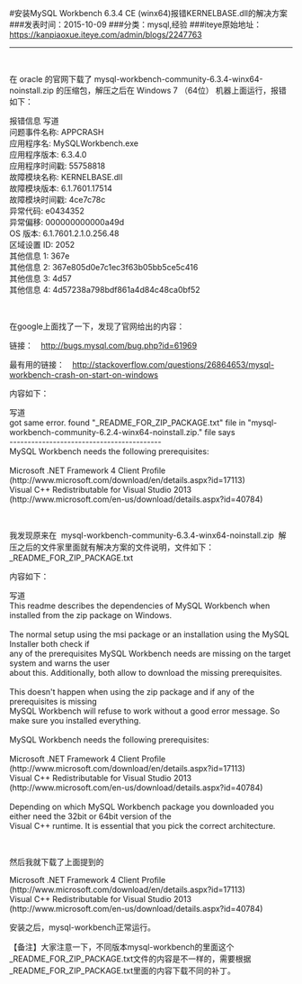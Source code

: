 #安装MySQL Workbench 6.3.4 CE (winx64)报错KERNELBASE.dll的解决方案
###发表时间：2015-10-09
###分类：mysql,经验
###iteye原始地址：<a href="https://kanpiaoxue.iteye.com/admin/blogs/2247763" target="_blank">https://kanpiaoxue.iteye.com/admin/blogs/2247763</a>

---

<div class="iteye-blog-content-contain" style="font-size: 14px;"> 
 <p>&nbsp;</p> 
 <p>在 oracle 的官网下载了&nbsp;mysql-workbench-community-6.3.4-winx64-noinstall.zip 的压缩包，解压之后在 Windows 7 （64位） 机器上面运行，报错如下：</p> 
 <div class="quote_title">
  报错信息 写道
 </div> 
 <div class="quote_div">
  问题事件名称: APPCRASH
  <br> 应用程序名: MySQLWorkbench.exe
  <br> 应用程序版本: 6.3.4.0
  <br> 应用程序时间戳: 55758818
  <br> 故障模块名称: KERNELBASE.dll
  <br> 故障模块版本: 6.1.7601.17514
  <br> 故障模块时间戳: 4ce7c78c
  <br> 异常代码: e0434352
  <br> 异常偏移: 000000000000a49d
  <br> OS 版本: 6.1.7601.2.1.0.256.48
  <br> 区域设置 ID: 2052
  <br> 其他信息 1: 367e
  <br> 其他信息 2: 367e805d0e7c1ec3f63b05bb5ce5c416
  <br> 其他信息 3: 4d57
  <br> 其他信息 4: 4d57238a798bdf861a4d84c48ca0bf52
 </div> 
 <p>&nbsp;</p> 
 <p>在google上面找了一下，发现了官网给出的内容：</p> 
 <p>链接：　<a href="http://bugs.mysql.com/bug.php?id=61969">http://bugs.mysql.com/bug.php?id=61969</a></p> 
 <p>最有用的链接：　<a href="http://stackoverflow.com/questions/26864653/mysql-workbench-crash-on-start-on-windows">http://stackoverflow.com/questions/26864653/mysql-workbench-crash-on-start-on-windows</a></p> 
 <p>内容如下：</p> 
 <div class="quote_title">
  写道
 </div> 
 <div class="quote_div">
  got same error. found "_README_FOR_ZIP_PACKAGE.txt" file in "mysql-workbench-community-6.2.4-winx64-noinstall.zip." file says
  <br>------------------------------------------
  <br>MySQL Workbench needs the following prerequisites:
  <br>
  <br>Microsoft .NET Framework 4 Client Profile (http://www.microsoft.com/download/en/details.aspx?id=17113)
  <br>Visual C++ Redistributable for Visual Studio 2013 (http://www.microsoft.com/en-us/download/details.aspx?id=40784)
 </div> 
 <p>&nbsp;</p> 
 <p>我发现原来在&nbsp;<span style="line-height: 1.5;">&nbsp;mysql-workbench-community-6.3.4-winx64-noinstall.zip</span><span style="line-height: 1.5;">&nbsp; 解压之后的文件家里面就有解决方案的文件说明，文件如下：</span>_README_FOR_ZIP_PACKAGE.txt</p> 
 <p>内容如下：</p> 
 <div class="quote_title">
  写道
 </div> 
 <div class="quote_div">
  This readme describes the dependencies of MySQL Workbench when installed from the zip package on Windows.
  <br>
  <br>The normal setup using the msi package or an installation using the MySQL Installer both check if
  <br>any of the prerequisites MySQL Workbench needs are missing on the target system and warns the user
  <br>about this. Additionally, both allow to download the missing prerequisites.
  <br>
  <br>This doesn't happen when using the zip package and if any of the prerequisites is missing
  <br>MySQL Workbench will refuse to work without a good error message. So make sure you installed everything.
  <br>
  <br>MySQL Workbench needs the following prerequisites:
  <br>
  <br> Microsoft .NET Framework 4 Client Profile (http://www.microsoft.com/download/en/details.aspx?id=17113)
  <br> Visual C++ Redistributable for Visual Studio 2013 (http://www.microsoft.com/en-us/download/details.aspx?id=40784)
  <br>
  <br>Depending on which MySQL Workbench package you downloaded you either need the 32bit or 64bit version of the
  <br>Visual C++ runtime. It is essential that you pick the correct architecture.
 </div> 
 <p>&nbsp;</p> 
 <p>然后我就下载了上面提到的</p> 
 <p><span style="background-color: #fafafa;">Microsoft .NET Framework 4 Client Profile (http://www.microsoft.com/download/en/details.aspx?id=17113)</span><br><span style="background-color: #fafafa;">Visual C++ Redistributable for Visual Studio 2013 (http://www.microsoft.com/en-us/download/details.aspx?id=40784)</span></p> 
 <p><span style="background-color: #fafafa;">安装之后，</span><span style="line-height: 1.5;">mysql-workbench正常运行。</span></p> 
 <p><span style="line-height: 1.5;">【备注】大家注意一下，不同版本</span><span style="line-height: 1.5;">mysql-workbench的里面这个</span><span style="line-height: 1.5;">_README_FOR_ZIP_PACKAGE.txt文件的内容是不一样的，需要根据</span><span style="line-height: 1.5;">_README_FOR_ZIP_PACKAGE.txt里面的内容下载不同的补丁。</span></p> 
 <p>&nbsp;</p> 
 <p>&nbsp;</p> 
 <p>&nbsp;</p> 
</div>